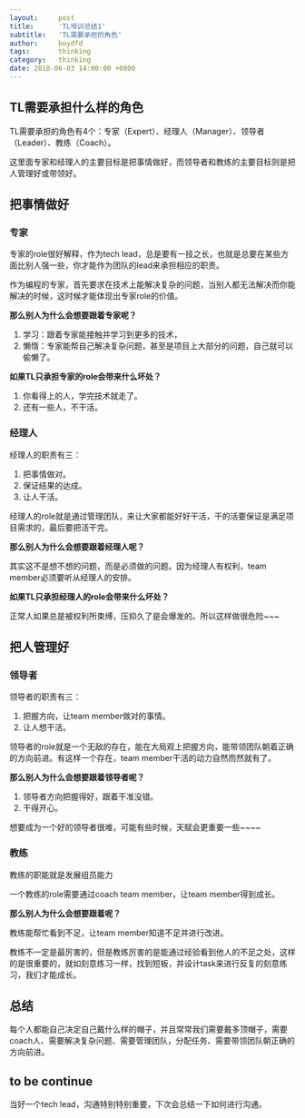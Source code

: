 ```yaml
---
layout:     post
title:      'TL培训总结1'
subtitle:   'TL需要承担的角色'
author:     boydfd
tags:       thinking
category:   thinking
date: 2018-06-03 14:00:00 +0800
---
```


## TL需要承担什么样的角色

TL需要承担的角色有4个：专家（Expert）、经理人（Manager）、领导者（Leader）、教练（Coach）。

这里面专家和经理人的主要目标是把事情做好，而领导者和教练的主要目标则是把人管理好或带领好。

## 把事情做好

### 专家

专家的role很好解释，作为tech lead，总是要有一技之长，也就是总要在某些方面比别人强一些，你才能作为团队的lead来承担相应的职责。

作为编程的专家，首先要求在技术上能解决复杂的问题，当别人都无法解决而你能解决的时候，这时候才能体现出专家role的价值。

**那么别人为什么会想要跟着专家呢？**

1. 学习：跟着专家能接触并学习到更多的技术，
2. 懒惰：专家能帮自己解决复杂问题，甚至是项目上大部分的问题，自己就可以偷懒了。

**如果TL只承担专家的role会带来什么坏处？**

1. 你看得上的人，学完技术就走了。
2. 还有一些人，不干活。

### 经理人

经理人的职责有三：

1. 把事情做对。
2. 保证结果的达成。
3. 让人干活。
	
经理人的role就是通过管理团队，来让大家都能好好干活，干的活要保证是满足项目需求的，最后要把活干完。

**那么别人为什么会想要跟着经理人呢？**

其实这不是想不想的问题，而是必须做的问题。因为经理人有权利，team member必须要听从经理人的安排。

**如果TL只承担经理人的role会带来什么坏处？**

正常人如果总是被权利所束缚，压抑久了是会爆发的。所以这样做很危险~~~

## 把人管理好

### 领导者

领导者的职责有三：

1. 把握方向，让team member做对的事情。
3. 让人想干活。

领导者的role就是一个无敌的存在，能在大局观上把握方向，能带领团队朝着正确的方向前进。有这样一个存在，team member干活的动力自然而然就有了。

**那么别人为什么会想要跟着领导者呢？**

1. 领导者方向把握得好，跟着干准没错。
2. 干得开心。

想要成为一个好的领导者很难，可能有些时候，天赋会更重要一些~~~~

### 教练

教练的职能就是发展组员能力

一个教练的role需要通过coach team member，让team member得到成长。

**那么别人为什么会想要跟着呢？**

教练能帮忙看到不足，让team member知道不足并进行改进。

教练不一定是最厉害的，但是教练厉害的是能通过经验看到他人的不足之处，这样的是很重要的，就如刻意练习一样，找到短板，并设计task来进行反复的刻意练习，我们才能成长。

## 总结

每个人都能自己决定自己戴什么样的帽子，并且常常我们需要戴多顶帽子，需要coach人、需要解决复杂问题、需要管理团队，分配任务、需要带领团队朝正确的方向前进。

## to be continue

当好一个tech lead，沟通特别特别重要，下次会总结一下如何进行沟通。